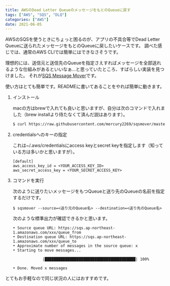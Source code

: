 ```yaml
---
title: AWSのDead Letter QueueのメッセージをもとのQueueに戻す
tags: ["AWS", "SQS", "DLQ"]
categories: ["AWS"]
date: 2021-06-05
---
```


AWSのSQSを使うときにちょっと困るのが、アプリの不具合等でDead Letter Queueに送られたメッセージをもとのQueueに戻したいケースです。
調べた感じでは、通常のAWS CLIでは簡単にはできなさそうです。

理想的には、送信元と送信先のQueueを指定さえすればメッセージを全部送れるような仕組みがあるといいなぁ…と思っていたところ、すばらしい実装を見つけました。
それが[SQS Message Mover](https://github.com/mercury2269/sqsmover)です。

使い方はとても簡単です。READMEに書いてあることをやれば簡単に動きます。
1. インストール

    macの方はbrewで入れても良いと思いますが、自分は次のコマンドで入れました（brew installより待たなくて済んだ説はあります）。
    ```bash
    $ curl https://raw.githubusercontent.com/mercury2269/sqsmover/master/install.sh | sudo sh
    ```
2. credentialsへのキーの指定

    これは~/.aws/credentialsにaccess keyとsecret keyを指定します（知っている方は多いかと思いますが）。
    ```
    [default]
    aws_access_key_id = <YOUR_ACCESS_KEY_ID>
    aws_secret_access_key = <YOUR_SECRET_ACCESS_KEY>
    ```
3. コマンドを実行

    次のように送りたいメッセージをもつQueueと送り先のQueueの名前を指定するだけです。
    ```
    $ sqsmover --source=<送り元のQueue名> --destination=<送り先のQueue名>
    ```

    次のような標準出力が確認できるかと思います。
    ```
    • Source queue URL: https://sqs.ap-northeast-1.amazonaws.com/xxx/queue_from
    • Destination queue URL: https://sqs.ap-northeast-1.amazonaws.com/xxx/queue_to
    • Approximate number of messages in the source queue: x
    • Starting to move messages...

                 |████████████████████████████████████████| 100%

    • Done. Moved x messages
    ```

とてもお手軽なので同じ状況の人にはおすすめです。
